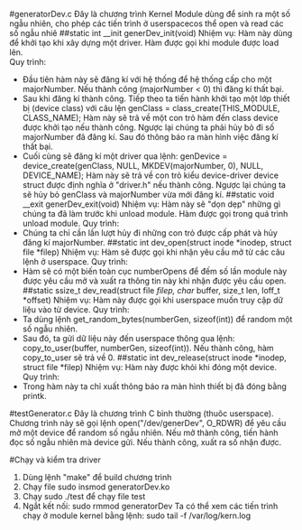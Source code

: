 #generatorDev.c 
Đây là chương trình Kernel Module dùng để sinh ra một số ngẫu nhiên, cho phép các tiến trình ở userspacecos thể open và read các số ngẫu nhiê
##static int __init generDev_init(void)
Nhiệm vụ: Hàm này dùng để khởi tạo khi xây dựng một driver. Hàm được gọi khi module được load lên.  
Quy trình: 
- Đầu tiên hàm này sẽ đăng kí với hệ thống để hệ thống cấp cho một majorNumber. Nếu thành công (majorNumber < 0) thì đăng kí thất bại. 
- Sau khi đăng kí thành công. Tiếp theo ta tiến hành khởi tạo một lớp thiết bị (device class) với câu lện
     genClass = class_create(THIS_MODULE, CLASS_NAME);
    Hàm này sẽ trả về một con trỏ hàm đến class device được khởi tạo nếu thành công.
    Ngược lại chúng ta phải hủy bỏ đi số majorNumber đã đăng kí.
    Sau đó thông báo ra màn hình việc đăng kí thất bại. 
- Cuối cùng sẽ đăng kí một driver qua lệnh:
    genDevice = device_create(genClass, NULL, MKDEV(majorNumber, 0), NULL, DEVICE_NAME);
    Hàm này sẽ trả về con trỏ kiểu device-driver device struct được định nghĩa ở "driver.h" nếu thành công.
    Ngược lại chúng ta sẽ hủy bỏ genClass và majorNumber vừa mới đăng kí. 
##static void __exit generDev_exit(void)
Nhiệm vụ: Hàm này sẽ "dọn dẹp" những gì chúng ta đã làm trước khi unload module. Hàm được gọi trong quá trình unload module. 
Quy trình:
- Chúng ta chỉ cần lần lượt hủy đi những con trỏ được cấp phát và hủy đăng kí majorNumber. 
##static int dev_open(struct inode *inodep, struct file *filep)
Nhiệm vụ: Hàm sẽ được gọi khi nhận yêu cầu mở từ các câu lệnh ở userspace. 
Quy trình:
- Hàm sẽ có một biến toàn cục numberOpens để đếm số lần module này được yêu cầu mở và xuất ra thông tin này khi nhận được yêu cầu open. 
##static ssize_t dev_read(struct file *filep, char* buffer, size_t len, loff_t *offset)
Nhiệm vụ: Hàm này được gọi khi userspace muốn truy cập dữ liệu vào từ device. 
Quy trình:
- Ta dùng lệnh get_random_bytes(numberGen, sizeof(int)) để random một số ngẫu nhiên. 
- Sau đó, ta gửi dữ liệu này đến userspace thông qua lệnh: copy_to_user(buffer, numberGen, sizeof(int)). Nếu thành công, hàm copy_to_user sẽ trả về 0.
##static int dev_release(struct inode *inodep, struct file *filep)
Nhiệm vụ: Hàm này được khỏi khi đóng một device. 
Quy trình:
- Trong hàm này ta chỉ xuất thông báo ra màn hình thiết bị đã đóng bằng printk. 

#testGenerator.c
Đây là chương trình C bình thường (thuôc userspace). 
Chương trình này sẽ gọi lệnh open("/dev/generDev", O_RDWR) để yêu cầu mở một device để random số ngẫu nhiên. 
Nếu mở thành công, tiến hành đọc số ngẫu nhiên mà device gửi. 
Nếu thành công, xuất ra số nhận được. 

#Chạy và kiểm tra driver 
1. Dùng lệnh "make" để build chương trình 
2. Chạy file sudo insmod generatorDev.ko
3. Chạy sudo ./test để chạy file test 
4. Ngắt kết nối: sudo rmmod generatorDev
Ta có thể xem các tiến trình chạy ở module kernel bằng lệnh: 
sudo tail -f /var/log/kern.log

